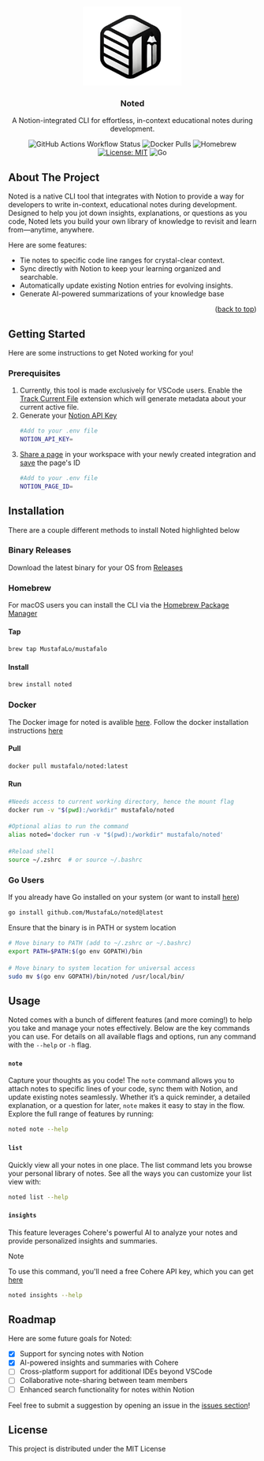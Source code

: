 <a id="readme-top"></a>

<!-- PROJECT LOGO -->
<br />
<div align="center">
  <a href="https://github.com/MustafaLo/noted">
    <img src="images/logo.png" alt="Logo" width="200" height="160">
  </a>

  <h3 align="center">Noted</h3>

  <p align="center">
    A Notion-integrated CLI for effortless, in-context educational notes during development.
  </p>
</div>

<!-- TAGS -->
<div align="center">

![GitHub Actions Workflow Status](https://img.shields.io/github/actions/workflow/status/MustafaLo/noted/release.yml)
![Docker Pulls](https://img.shields.io/docker/pulls/mustafalo/noted)
![Homebrew](https://img.shields.io/badge/homebrew-mustafalo%2Fnoted-blue?logo=homebrew)
[![License: MIT](https://img.shields.io/badge/License-MIT-yellow.svg)](https://opensource.org/licenses/MIT)
![Go](https://img.shields.io/badge/Go-00ADD8?logo=go&logoColor=white)

</div>



<!-- ABOUT THE PROJECT -->
## About The Project
Noted is a native CLI tool that integrates with Notion to provide a way for developers to write in-context, educational 
notes during development. Designed to help you jot down insights, explanations, or questions as you code, Noted lets you build your own library of knowledge to revisit and learn from—anytime, anywhere.

Here are some features:
* Tie notes to specific code line ranges for crystal-clear context.
* Sync directly with Notion to keep your learning organized and searchable.
* Automatically update existing Notion entries for evolving insights.
* Generate AI-powered summarizations of your knowledge base

<p align="right">(<a href="#readme-top">back to top</a>)</p>

<!-- GETTING STARTED -->
## Getting Started

Here are some instructions to get Noted working for you!

### Prerequisites

1. Currently, this tool is made exclusively for VSCode users. Enable the [Track Current File](https://marketplace.visualstudio.com/items?itemName=MustafaLo.currentfiletracker) extension which will generate metadata about your current active file.
2. Generate your [Notion API Key](https://developers.notion.com/docs/create-a-notion-integration#getting-started)
    ```sh
    #Add to your .env file
    NOTION_API_KEY=
    ```
3. [Share a page](https://developers.notion.com/docs/create-a-notion-integration#give-your-integration-page-permissions) in your workspace
    with your newly created integration and [save](https://developers.notion.com/docs/working-with-page-content#creating-a-page-with-content) the page's ID
    ```sh
    #Add to your .env file
    NOTION_PAGE_ID=
    ```

## Installation
There are a couple different methods to install Noted highlighted below

### Binary Releases
Download the latest binary for your OS from [Releases](https://github.com/MustafaLo/noted/releases)

### Homebrew
For macOS users you can install the CLI via the [Homebrew Package Manager](https://brew.sh/)
#### Tap
```sh
brew tap MustafaLo/mustafalo
```
#### Install
```sh
brew install noted
```

### Docker
The Docker image for noted is avalible [here](https://hub.docker.com/r/mustafalo/noted). Follow the docker installation instructions
[here](https://docs.docker.com/engine/install/)
#### Pull
```sh
docker pull mustafalo/noted:latest
```
#### Run
```sh
#Needs access to current working directory, hence the mount flag
docker run -v "$(pwd):/workdir" mustafalo/noted

#Optional alias to run the command
alias noted='docker run -v "$(pwd):/workdir" mustafalo/noted'

#Reload shell
source ~/.zshrc  # or source ~/.bashrc
```

### Go Users
If you already have Go installed on your system (or want to install [here](https://go.dev/doc/install))
```sh
go install github.com/MustafaLo/noted@latest
```
Ensure that the binary is in PATH or system location
```sh
# Move binary to PATH (add to ~/.zshrc or ~/.bashrc)
export PATH=$PATH:$(go env GOPATH)/bin

# Move binary to system location for universal access
sudo mv $(go env GOPATH)/bin/noted /usr/local/bin/
```
## Usage
Noted comes with a bunch of different features (and more coming!) to help you take and manage your notes effectively. Below are the key commands you can use. For details on all available flags and options, run any command with the `--help` or `-h` flag.

#### `note`
Capture your thoughts as you code! The `note` command allows you to attach notes to specific lines of your code, sync them with Notion, and update existing notes seamlessly. Whether it’s a quick reminder, a detailed explanation, or a question for later, `note` makes it easy to stay in the flow. Explore the full range of features by running:
```bash
noted note --help 
```

#### `list`
Quickly view all your notes in one place. The list command lets you browse your personal library of notes. See all the ways you can customize your list view with:
```bash
noted list --help
```

#### `insights`
This feature leverages Cohere's powerful AI to analyze your notes and provide personalized insights and summaries. 
> [!NOTE]
> To use this command, you'll need a free Cohere API key, which you can get [here](https://cohere.com/)
```bash
noted insights --help
```
## Roadmap
Here are some future goals for Noted:
- [x] Support for syncing notes with Notion
- [x] AI-powered insights and summaries with Cohere
- [ ] Cross-platform support for additional IDEs beyond VSCode
- [ ] Collaborative note-sharing between team members
- [ ] Enhanced search functionality for notes within Notion

Feel free to submit a suggestion by opening an issue in the [issues section](https://github.com/MustafaLo/noted/issues)!

## License
This project is distributed under the MIT License
